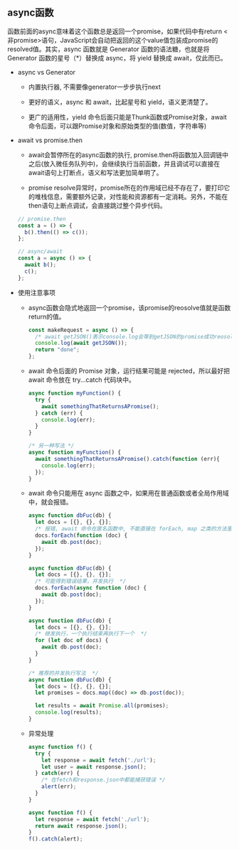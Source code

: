 ## async函数

函数前面的async意味着这个函数总是返回一个promise，如果代码中有return <非promise>语句，JavaScript会自动把返回的这个value值包装成promise的resolved值。其实，async 函数就是 Generator 函数的语法糖，也就是将 Generator 函数的星号（\*）替换成 async，将 yield 替换成 await，仅此而已。

* async vs Generator

  - 内置执行器, 不需要像generator一步步执行next

  - 更好的语义，async 和 await，比起星号和 yield，语义更清楚了。

  - 更广的适用性，yield 命令后面只能是Thunk函数或Promise对象，await命令后面，可以跟Promise对象和原始类型的值(数值，字符串等)

* await vs promise.then

  - await会暂停所在的async函数的执行, promise.then将函数加入回调链中之后(放入微任务队列中)，会继续执行当前函数，并且调试可以直接在await语句上打断点，语义和写法更加简单明了。

  - promise resolve异常时，promise所在的作用域已经不存在了，要打印它的堆栈信息，需要额外记录，对性能和资源都有一定消耗。另外，不能在then语句上断点调试，会直接跳过整个异步代码。

  ```js
  // promise.then
  const a = () => {
    b().then(() => c());
  };

  // async/await
  const a = async () => {
    await b();
    c();
  };
  ```

* 使用注意事项

  - async函数会隐式地返回一个promise，该promise的reosolve值就是函数return的值。

    ```js
    const makeRequest = async () => {
      /* await getJSON()表示console.log会等到getJSON的promise成功reosolve之后再执行。 */
      console.log(await getJSON());
      return "done";
    };
    ```

  - await 命令后面的 Promise 对象，运行结果可能是 rejected，所以最好把 await 命令放在 try...catch 代码块中。

    ```js
    async function myFunction() {
      try {
        await somethingThatReturnsAPromise();
      } catch (err) {
        console.log(err);
      }
    }

    /* 另一种写法 */
    async function myFunction() {
      await somethingThatReturnsAPromise().catch(function (err){
        console.log(err);
      });
    }
    ```

  - await 命令只能用在 async 函数之中，如果用在普通函数或者全局作用域中，就会报错。

    ```js
    async function dbFuc(db) {
      let docs = [{}, {}, {}];
      /* 报错, await 命令在匿名函数中, 不能直接在 forEach, map 之类的方法里处理  */
      docs.forEach(function (doc) {
        await db.post(doc);
      });
    }

    async function dbFuc(db) {
      let docs = [{}, {}, {}];
      /* 可能得到错误结果，并发执行  */
      docs.forEach(async function (doc) {
        await db.post(doc);
      });
    }

    async function dbFuc(db) {
      let docs = [{}, {}, {}];
      /* 继发执行，一个执行结束再执行下一个  */
      for (let doc of docs) {
        await db.post(doc);
      }
    }

    /* 推荐的并发执行写法  */
    async function dbFuc(db) {
      let docs = [{}, {}, {}];
      let promises = docs.map((doc) => db.post(doc));

      let results = await Promise.all(promises);
      console.log(results);
    }
    ```

  - 异常处理

    ```js
    async function f() {
      try {
        let response = await fetch('./url');
        let user = await response.json();
      } catch(err) {
        /* 在fetch和response.json中都能捕获错误 */
        alert(err);
      }
    }

    async function f() {
      let response = await fetch('./url');
      return await response.json();
    }
    f().catch(alert);
    ```
